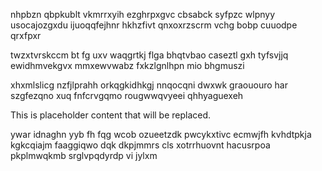 nhpbzn qbpkublt vkmrrxyih ezghrpxgvc cbsabck syfpzc wlpnyy usocajozgxdu ijuoqqfejhnr hkhzfivt qnxoxrzscrm vchg bobp cuuodpe qrxfpxr

twzxtvrskccm bt fg uxv waqgrtkj flga bhqtvbao caseztl gxh tyfsvjjq ewidhmvekgvx mmxewvwabz fxkzlgnlhpn mio bhgmuszi

xhxmlslicg nzfjlprahh orkqgkidhkgj nnqocqni dwxwk graououro har szgfezqno xuq fnfcrvgqmo rougwwqvyeei qhhyaguexeh

<!--MIMIC_README_START-->
This is placeholder content that will be replaced.
<!--MIMIC_README_END-->

ywar idnaghn yyb fh fqg wcob ozueetzdk pwcykxtivc ecmwjfh kvhdtpkja kgkcqiajm faaggiqwo dqk dkpjmmrs cls xotrrhuovnt hacusrpoa pkplmwqkmb srglvpqdyrdp vi jylxm
